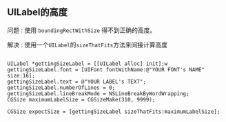 ## UILabel的高度

问题 : 使用 `boundingRectWithSize` 得不到正确的高度。

解决 : 使用一个`UILabel`的`sizeThatFits`方法来间接计算高度

```

UILabel *gettingSizeLabel = [[UILabel alloc] init];w
gettingSizeLabel.font = [UIFont fontWithName:@"YOUR FONT's NAME" size:16];
gettingSizeLabel.text = @"YOUR LABEL's TEXT";
gettingSizeLabel.numberOfLines = 0;
gettingSizeLabel.lineBreakMode = NSLineBreakByWordWrapping;
CGSize maximumLabelSize = CGSizeMake(310, 9999);

CGSize expectSize = [gettingSizeLabel sizeThatFits:maximumLabelSize];


```

